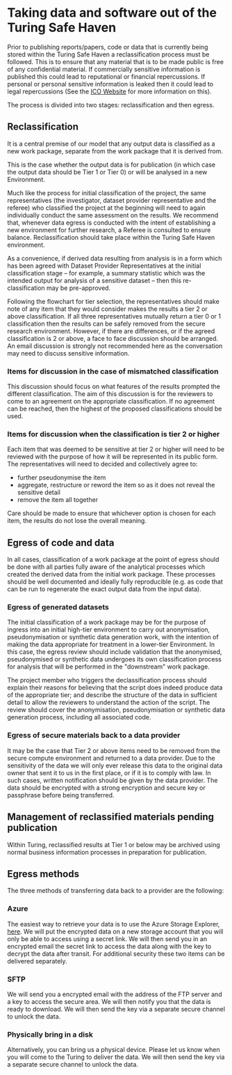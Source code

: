 # Taking data and software out of the Turing Safe Haven

Prior to publishing reports/papers, code or data that is currently being stored within the Turing Safe Haven a reclassification process must be followed. This is to ensure that any material that is to be made public is free of any confidential material. If commercially sensitive information is published this could lead to reputational or financial repercussions. If personal or personal sensitive information is leaked then it could lead to legal repercussions (See the [ICO Website](https://ico.org.uk/for-organisations/guide-to-data-protection/guide-to-the-general-data-protection-regulation-gdpr/key-definitions/what-is-personal-data/) for more information on this).

The process is divided into two stages: reclassification and then egress.

## Reclassification

It is a central premise of our model that any output data is classified as a new work package, separate from the work package that it is derived from.

This is the case whether the output data is for publication (in which case the output data should be Tier 1 or Tier 0) or will be analysed in a new Environment.

Much like the process for initial classification of the project, the same representatives (the investigator, dataset provider representative and the referee)  who classified the project at the beginning will need to again individually conduct the same assessment on the results. We recommend that, whenever data egress is conducted with the intent of establishing a new environment for further research, a Referee is consulted to ensure balance. Reclassification should take place within the Turing Safe Haven environment.

As a convenience, if derived data resulting from analysis is in a form which has been agreed with Dataset Provider Representatives at the initial classification stage – for example, a summary statistic which was the intended output for analysis of a sensitive dataset – then this re-classification may be pre-approved.

Following the flowchart for tier selection, the representatives should make note of any item that they would consider makes the results a tier 2 or above classification. If all three representatives mutually return a tier 0 or 1 classification then the results can be safely removed from the secure research environment. However, if there are differences, or if the agreed classification is 2 or above, a face to face discussion should be arranged. An email discussion is strongly not recommended here as the conversation may need to discuss sensitive information.

### Items for discussion in the case of mismatched classification

This discussion should focus on what features of the results prompted the different classification. The aim of this discussion is for the reviewers to come to an agreement on the appropriate classification. If no agreement can be reached, then the highest of the proposed classifications should be used.

### Items for discussion when the classification is tier 2 or higher

Each item that was deemed to be sensitive at tier 2 or higher will need to be reviewed with the purpose of how it will be represented in its public form. The representatives will need to decided and collectively agree to:

+ further pseudonymise the item
+ aggregate, restructure or reword the item so as it does not reveal the sensitive detail
+ remove the item all together

Care should be made to ensure that whichever option is chosen for each item, the results do not lose the overall meaning.

## Egress of code and data

In all cases, classification of a work package at the point of egress should be done with all parties fully aware of the analytical processes which created the derived data from the initial work package. These processes should be well documented and ideally fully reproducible (e.g. as code that can be run to regenerate the exact output data from the input data).

### Egress of generated datasets

The initial classification of a work package may be for the purpose of ingress into an initial high-tier environment to carry out anonymisation, pseudonymisation or synthetic data generation work, with the intention of making the data appropriate for treatment in a lower-tier Environment. In this case, the egress review should include validation that the anonymised, pseudonymised or synthetic data undergoes its own classification process for analysis that will be performed in the "downstream" work package.

The project member who triggers the declassification process should explain their reasons for believing that the script does indeed produce data of the appropriate tier; and describe the structure of the data in sufficient detail to allow the reviewers to understand the action of the script. The review should cover the anonymisation, pseudonymisation or synthetic data generation process, including all associated code.

### Egress of secure materials back to a data provider

It may be the case that Tier 2 or above items need to be removed from the secure compute environment and returned to a data provider. Due to the sensitivity of the data we will only ever release this data to the original data owner that sent it to us in the first place, or if it is to comply with law. In such cases, written notification should be given by the data provider. The data should be encrypted with a strong encryption and secure key or passphrase before being transferred.

## Management of reclassified materials pending publication

Within Turing, reclassified results at Tier 1 or below may be archived using normal business information processes in preparation for publication.

## Egress methods

The three methods of transferring data back to a provider are the following:

### Azure

The easiest way to retrieve your data is to use the Azure Storage Explorer, [here](<https://azure.microsoft.com/en-gb/features/storage-explorer/>). We will put the encrypted data on a new storage account that you will only be able to access using a secret link.
We will then send you in an encrypted email the secret link to access the data along with the key to decrypt the data after transit. For additional security these two items can be delivered separately.

### SFTP

We will send you a encrypted email with the address of the FTP server and a key to access the secure area. We will then notify you that the data is ready to download. We will then send the key via a separate secure channel to unlock the data.

### Physically bring in a disk

Alternatively, you can bring us a physical device. Please let us know when you will come to the Turing to deliver the data. We will then send the key via a separate secure channel to unlock the data.
